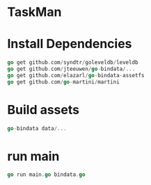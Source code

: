 TaskMan
================

Install Dependencies
========
```go
go get github.com/syndtr/goleveldb/leveldb
go get github.com/jteeuwen/go-bindata/...
go get github.com/elazarl/go-bindata-assetfs
go get github.com/go-martini/martini
```

Build assets 
======
```go
go-bindata data/...
```

run main
======
```go
go run main.go bindata.go
```